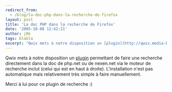 ```yaml
---
redirect_from:
  - /blog/la-doc-php-dans-la-recherche-de-firefox
layout: post
title: 'La doc PHP dans la recherche de Firefox'
date: '2005-10-08 12:42:21'
author: j0k
tags: blabla
excerpt: "Qwix mets à notre disposition un [plugin](http://qwix.media-box.net/index.php/2005/10/06/109-RtfmmaisAvecFirefox) permettant de faire une recherche directement dans la doc de php.net ou de nexen.net via le moteur de recherche inclut (celui qui est en haut à droite).     \nL'installation n'est pas automatique mais relativement très simple à faire      …"
---
```


Qwix mets à notre disposition un [plugin](http://qwix.media-box.net/index.php/2005/10/06/109-RtfmmaisAvecFirefox) permettant de faire une recherche directement dans la doc de php.net ou de nexen.net via le moteur de recherche inclut (celui qui est en haut à droite).
L'installation n'est pas automatique mais relativement très simple à faire manuellement.

Merci à lui pour ce plugin de recherche :)
